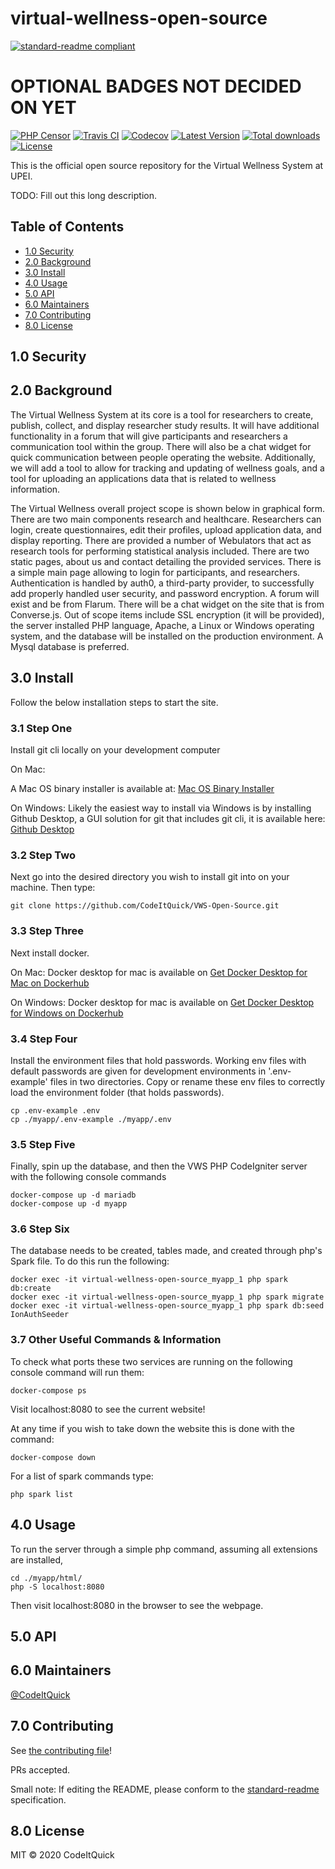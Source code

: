 # virtual-wellness-open-source

[![standard-readme compliant](https://img.shields.io/badge/standard--readme-OK-green.svg?style=flat-square)](https://github.com/RichardLitt/standard-readme)

# OPTIONAL BADGES NOT DECIDED ON YET
[![PHP Censor](http://ci.php-censor.info/build-status/image/2?branch=master&label=PHPCensor&style=flat-square)](http://ci.php-censor.info/build-status/view/2?branch=master)
[![Travis CI](https://img.shields.io/travis/php-censor/php-censor/master.svg?label=TravisCI&style=flat-square)](https://travis-ci.org/php-censor/php-censor?branch=master)
[![Codecov](https://img.shields.io/codecov/c/github/php-censor/php-censor.svg?label=Codecov&style=flat-square)](https://codecov.io/gh/php-censor/php-censor)
[![Latest Version](https://img.shields.io/packagist/v/php-censor/php-censor.svg?label=Version&style=flat-square)](https://packagist.org/packages/php-censor/php-censor)
[![Total downloads](https://img.shields.io/packagist/dt/php-censor/php-censor.svg?label=Downloads&style=flat-square)](https://packagist.org/packages/php-censor/php-censor)
[![License](https://img.shields.io/packagist/l/php-censor/php-censor.svg?label=License&style=flat-square)](https://packagist.org/packages/php-censor/php-censor)
   
   

This is the official open source repository for the Virtual Wellness System at UPEI.

TODO: Fill out this long description.

## Table of Contents

- [1.0 Security](#security)
- [2.0 Background](#background)
- [3.0 Install](#install)
- [4.0 Usage](#usage)
- [5.0 API](#api)
- [6.0 Maintainers](#maintainers)
- [7.0 Contributing](#contributing)
- [8.0 License](#license)

## 1.0 Security

## 2.0 Background

The Virtual Wellness System at its core is a tool for researchers to create, publish, collect, and display researcher study results. It will have additional functionality in a forum that will give participants and researchers a communication tool within the group. There will also be a chat widget for quick communication between people operating the website. Additionally, we will add a tool to allow for tracking and updating of wellness goals, and a tool for uploading an applications data that is related to wellness information. 

The Virtual Wellness overall project scope is shown below in graphical form. There are two main components research and healthcare. Researchers can login, create questionnaires, edit their profiles, upload application data, and display reporting. There are provided a number of Webulators that act as research tools for performing statistical analysis included. There are two static pages, about us and contact detailing the provided services. There is a simple main page allowing to login for participants, and researchers. Authentication is handled by auth0, a third-party provider, to successfully add properly handled user security, and password encryption. A forum will exist and be from Flarum. There will be a chat widget on the site that is from Converse.js.
Out of scope items include SSL encryption (it will be provided), the server installed PHP language, Apache, a Linux or Windows operating system, and the database will be installed on the production environment. A Mysql database is preferred.

## 3.0 Install

Follow the below installation steps to start the site.

### 3.1 Step One
Install git cli locally on your development computer

On Mac:

A Mac OS binary installer is available at: [Mac OS Binary Installer](https://git-scm.com/download/mac)

On Windows:
Likely the easiest way to install via Windows is by installing Github Desktop, a GUI solution for git that includes git cli, it is available here: 
[Github Desktop](https://desktop.github.com/)

### 3.2 Step Two
Next go into the desired directory you wish to install git into on your machine. Then type:

```
git clone https://github.com/CodeItQuick/VWS-Open-Source.git
```

### 3.3 Step Three
Next install docker.

On Mac:
Docker desktop for mac is available on [Get Docker Desktop for Mac on Dockerhub](https://hub.docker.com/editions/community/docker-ce-desktop-mac/)

On Windows:
Docker desktop for mac is available on [Get Docker Desktop for Windows on Dockerhub](https://hub.docker.com/editions/community/docker-ce-desktop-windows/)

### 3.4 Step Four

Install the environment files that hold passwords. Working env files with default passwords are given for development
environments in '.env-example' files in two directories. Copy or rename these env files to correctly load the environment folder (that holds passwords).

```
cp .env-example .env
cp ./myapp/.env-example ./myapp/.env
```


### 3.5 Step Five
Finally, spin up the database, and then the VWS PHP CodeIgniter server with the following console commands

```
docker-compose up -d mariadb
docker-compose up -d myapp
```

### 3.6 Step Six

The database needs to be created, tables made, and created through php's Spark file. To do this run the following:

```
docker exec -it virtual-wellness-open-source_myapp_1 php spark db:create
docker exec -it virtual-wellness-open-source_myapp_1 php spark migrate
docker exec -it virtual-wellness-open-source_myapp_1 php spark db:seed IonAuthSeeder
```

### 3.7 Other Useful Commands & Information
To check what ports these two services are running on the following console command will run them:
```
docker-compose ps
```

Visit localhost:8080 to see the current website!

At any time if you wish to take down the website this is done with the command:

```
docker-compose down
```

For a list of spark commands type:

```
php spark list
```

## 4.0 Usage

To run the server through a simple php command, assuming all extensions are installed, 

```
cd ./myapp/html/
php -S localhost:8080
```

Then visit localhost:8080 in the browser to see the webpage.

## 5.0 API

## 6.0 Maintainers

[@CodeItQuick](https://github.com/CodeItQuick)

## 7.0 Contributing

See [the contributing file](contributing.md)!

PRs accepted.

Small note: If editing the README, please conform to the [standard-readme](https://github.com/RichardLitt/standard-readme) specification.

## 8.0 License

MIT © 2020 CodeItQuick
